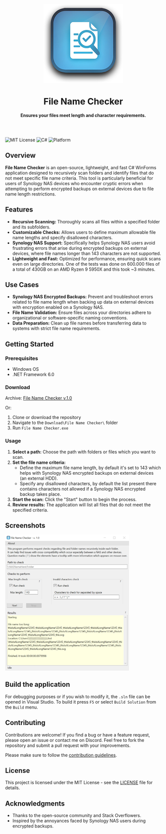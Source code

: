 
<div align="center">
	<img src="Assets/FileNameCheckerIcon.png" alt="File Name Checker icon"/>
	<h1>File Name Checker</h1>
	<p>
		<b>Ensures your files meet length and character requirements.</b>
	</p>
	<br>
	<br>
</div>

![MIT License](https://img.shields.io/badge/license-MIT-green)
![C#](https://img.shields.io/badge/language-C%23-blue)
![Platform](https://img.shields.io/badge/platform-Windows-lightgrey)

## Overview

**File Name Checker** is an open-source, lightweight, and fast C# WinForms application designed to recursively scan folders and identify files that do not meet specific file name criteria. This tool is particularly beneficial for users of Synology NAS devices who encounter cryptic errors when attempting to perform encrypted backups on external devices due to file name length restrictions.

## Features

- **Recursive Scanning:** Thoroughly scans all files within a specified folder and its subfolders.
- **Customizable Checks:** Allows users to define maximum allowable file name lengths and specify disallowed characters.
- **Synology NAS Support:** Specifically helps Synology NAS users avoid frustrating errors that arise during encrypted backups on external devices, where file names longer than 143 characters are not supported.
- **Lightweight and Fast:** Optimized for performance, ensuring quick scans even on large directories. One of the tests was done on 600.000 files of a total of 430GB on an AMD Ryzen 9 5950X and this took ~3 minutes.

## Use Cases

- **Synology NAS Encrypted Backups:** Prevent and troubleshoot errors related to file name length when backing up data on external devices with encryption enabled on a Synology NAS.
- **File Name Validation:** Ensure files across your directories adhere to organizational or software-specific naming conventions.
- **Data Preparation:** Clean up file names before transferring data to systems with strict file name requirements.

## Getting Started

### Prerequisites

- Windows OS
- .NET Framework 6.0

### Download
Archive: [File Name Checker v.1.0](https://github.com/JeFawk/FileNameChecker-App-Code/releases/download/v1.0/File.Name.Checker.v.1.0.zip)

Or:
1. Clone or download the repository
2. Navigate to the `Download\File Name Checker\` folder
3. Run `File Name Checker.exe`

### Usage

1. **Select a path:** Choose the path with folders or files which you want to scan.
2. **Set the file name criteria:**
    - Define the maximum file name length, by default it's set to 143 which helps with Synology NAS encrypted backups on external devices (an external HDD).
    - Specify any disallowed characters, by default the list present there contains characters not allowed if a Synology NAS encrypted backup takes place.
3. **Start the scan:** Click the "Start" button to begin the process.
4. **Review results:** The application will list all files that do not meet the specified criteria.

## Screenshots
<img src="Assets/Screenshot2.jpg" alt="Screenshot of File Name Checker" width="400"/>

## Build the application

For debugging purposes or if you wish to modify it, the `.sln` file can be opened in Visual Studio. To build it press `F5` or select `Build Solution` from the `Build` menu.

## Contributing

Contributions are welcome! If you find a bug or have a feature request, please open an issue or contact me on Discord. Feel free to fork the repository and submit a pull request with your improvements.

Please make sure to follow the [contribution guidelines](CONTRIBUTING.md).

## License

This project is licensed under the MIT License - see the [LICENSE](LICENSE) file for details.

## Acknowledgments

- Thanks to the open-source community and Stack Overflowers.
- Inspired by the annoyances faced by Synology NAS users during encrypted backups.

